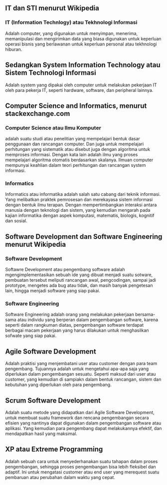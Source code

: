 ## IT dan STI menurut Wikipedia
### IT (Information Technlogy) atau Tekhnologi Informasi 
Adalah computer, yang digunakan untuk menyimpan, menerima, memanipulasi dan mengirimkan data yang biasa digunakan untuk keperluan operasi bisnis yang berlawanan untuk keperluan personal atau tekhnologi hiburan.

## Sedangkan System Information Technology atau Sistem Technologi Informasi
Adalah system yang dipakai oleh computer untuk melakukan pekerjaan IT oleh para pekerja IT, seperti hardware, software, dan peripheral lainnya.


## Computer Science and Informatics, menurut stackexchange.com
### Computer Science atau Ilmu Komputer
adalah suatu studi atau penelitian yang mempelajari bentuk dasar penggunaan dan rancangan computer.  Dan juga untuk mempelajari perhitungan yang sistematik atau disebut juga dengan algoritma untuk memproses informasi.  Dengan kata lain adalah ilmu yang proses mempelajari algoritma otomatis berdasarkan skalanya.  Ilmuan computer mempunyai keahlian dalam teori perhitungan dan rancangan system informasi.  

### Informatics
Informatics atau informatika adalah salah satu cabang dari teknik informasi.  Yang melibatkan praktek pemrosesan dan merekayasa sistem informasi dengan bentuk ilmu terapan.  Dengan mempertimbangkan interaksi antara manusia dengan teknologi dan sistem, yang kemudian mengarah pada kajian informatika dengan aspek komputasi, matematis, biologis, kognitif dan sosial.


## Software Development dan Software Engineering menurut Wikipedia
### Software Development
Softawre Development atau pengembang software adalah mgengimplementasikan sebuah ide yang dibuat menjadi suatu sotware, pembuatan tersebut meliputi rancangan awal, pengcodingan, sampai jadi prototype, mengetes ada bug atau tidak, dan masih banyak pengetesan lain, hingga menjadi software yang siap pakai.

### Software Engineering
Software Engineering adalah orang yang melakukan pekerjaan bersama-sama atau individu yang berperan dalam pengembangan software, karena seperti dalam rangkuman diatas, pengembangan software terdapat berbagai macam pekerjaan yang harus dilakukan untuk menghasilkan sofwate yang siap pakai.


## Agile Software Development
Adalah praktisi yang menjembatani user atau customer dengan para team pengembang.  Tujuannya adalah untuk mengetahui apa-apa saja yang diperlukan dalam pengembangan sesuatu.  Seperti maksud dari user atau customer, yang kemudian di sampiakn dalam bentuk rancangan, sistem dan kebutuhan yang diperlukan oleh para pengembang.


## Scrum Software Development
Adalah suatu metode yang didapatkan dari Agile Software Development, untuk membuat suatu framework dan rencana pengembangan secara efisien yang nantinya dapat digunakan dalam pengembangan software atau aplikasi.  Yang kemudian para pengembang dapat melakukannya efektif, dan mendapatkan hasil yang maksimal.


## XP atau Extreme Programming
Adalah sebuah cara untuk menyederhanakan suatu tahapan dalam proses pengembangan, sehingga proses pengembangan bisa lebih fleksibel dan adaptif.  Ini untuk mengatasi customer atau end user yang merequest suatu pembaruan atau perubahan dalam waktu yang cepat.
